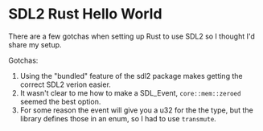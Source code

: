 # SDL2 Rust Hello World

There are a few gotchas when setting up Rust to use SDL2 so I thought I'd share
my setup.

Gotchas:
1) Using the "bundled" feature of the sdl2 package makes getting the correct
   SDL2 verion easier.
1) It wasn't clear to me how to make a SDL_Event, `core::mem::zeroed` seemed the
   best option.
1) For some reason the event will give you a u32 for the the type, but the
   library defines those in an enum, so I had to use `transmute`.
